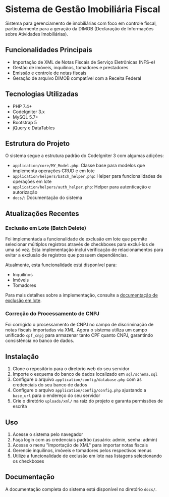 # Sistema de Gestão Imobiliária Fiscal

Sistema para gerenciamento de imobiliárias com foco em controle fiscal, particularmente para a geração da DIMOB (Declaração de Informações sobre Atividades Imobiliárias).

## Funcionalidades Principais

- Importação de XML de Notas Fiscais de Serviço Eletrônicas (NFS-e)
- Gestão de imóveis, inquilinos, tomadores e prestadores
- Emissão e controle de notas fiscais
- Geração de arquivo DIMOB compatível com a Receita Federal

## Tecnologias Utilizadas

- PHP 7.4+
- CodeIgniter 3.x
- MySQL 5.7+
- Bootstrap 5
- jQuery e DataTables

## Estrutura do Projeto

O sistema segue a estrutura padrão do CodeIgniter 3 com algumas adições:

- `application/core/MY_Model.php`: Classe base para modelos que implementa operações CRUD e em lote
- `application/helpers/batch_helper.php`: Helper para funcionalidades de operações em lote
- `application/helpers/auth_helper.php`: Helper para autenticação e autorização
- `docs/`: Documentação do sistema

## Atualizações Recentes

### Exclusão em Lote (Batch Delete)

Foi implementada a funcionalidade de exclusão em lote que permite selecionar múltiplos registros através de checkboxes para excluí-los de uma só vez. Esta implementação inclui verificação de relacionamentos para evitar a exclusão de registros que possuem dependências.

Atualmente, esta funcionalidade está disponível para:
- Inquilinos
- Imóveis
- Tomadores

Para mais detalhes sobre a implementação, consulte a [documentação de exclusão em lote](docs/batch_delete.md).

### Correção do Processamento de CNPJ

Foi corrigido o processamento de CNPJ no campo de discriminação de notas fiscais importadas via XML. Agora o sistema utiliza um campo unificado `cpf_cnpj` para armazenar tanto CPF quanto CNPJ, garantindo consistência no banco de dados.

## Instalação

1. Clone o repositório para o diretório web do seu servidor
2. Importe o esquema do banco de dados localizado em `sql/schema.sql`
3. Configure o arquivo `application/config/database.php` com as credenciais do seu banco de dados
4. Configure o arquivo `application/config/config.php` ajustando a `base_url` para o endereço do seu servidor
5. Crie o diretório `uploads/xml/` na raiz do projeto e garanta permissões de escrita

## Uso

1. Acesse o sistema pelo navegador
2. Faça login com as credenciais padrão (usuário: admin, senha: admin)
3. Acesse o menu "Importação de XML" para importar notas fiscais
4. Gerencie inquilinos, imóveis e tomadores pelos respectivos menus
5. Utilize a funcionalidade de exclusão em lote nas listagens selecionando os checkboxes

## Documentação

A documentação completa do sistema está disponível no diretório `docs/`.